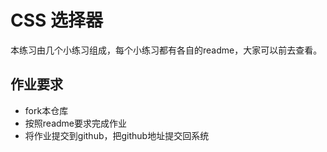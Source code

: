 # CSS 选择器

本练习由几个小练习组成，每个小练习都有各自的readme，大家可以前去查看。

## 作业要求
- fork本仓库
- 按照readme要求完成作业
- 将作业提交到github，把github地址提交回系统

